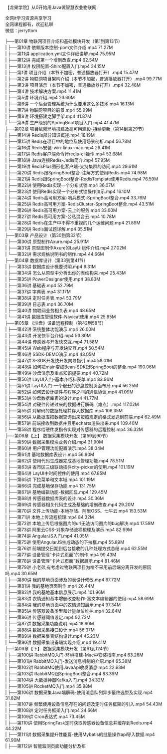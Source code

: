 【龙果学院】从0开始用Java做智慧农业物联网

全网it学习资源共享学习<br>全网课程都有，欢迎私聊<br>微信：jerryttom<br>

├──第01章 物联网项目介绍和基础模块开发（第1到第13节）<br> | ├──第10讲 依赖版本控制-pom文件介绍.mp4 71.27M<br> | ├──第11讲 application.yml文件详细讲解.mp4 75.95M<br> | ├──第12讲 完成第一个增删改查.mp4 62.54M<br> | ├──第13讲 权限配置-Shiro配置入门.mp4 34.15M<br> | ├──第1讲 项目介绍（本节不加密，普通播放器打开）.mp4 15.47M<br> | ├──第2讲 物联网项目架构介绍（本节不加密，普通播放器打开）.mp4 99.77M<br> | ├──第3讲 项目演示（本节不加密，普通播放器打开）.mp4 32.48M<br> | ├──第4讲 技术解决方案.mp4 11.41M<br> | ├──第5讲 环境介绍.mp4 23.60M<br> | ├──第6讲 一个后台管理系统为什么要用这么多技术.mp4 16.13M<br> | ├──第7讲 物联网项目的前景.mp4 55.99M<br> | ├──第8讲 环境搭建之脚手架.mp4 41.87M<br> | └──第9讲 生产级别的SpringBoot项目入门.mp4 41.47M<br> ├──第02章 项目依赖环境搭建及高可用建设-持续更新（第14到第29节）<br> | ├──第14讲 Redis部分知识概述.mp4 18.19M<br> | ├──第15讲 Redis在项目中的地位及使用场景剖析.mp4 56.78M<br> | ├──第16讲 Redis安装-win-linux-mac.mp4 29.41M<br> | ├──第17讲 Redis客户端命令行redis-cli操作.mp4 53.68M<br> | ├──第18讲 Java连接Redis-Jedis简介.mp4 57.95M<br> | ├──第19讲 RedisPlus图形化客户端-支持集群的访问.mp4 29.61M<br> | ├──第20讲 Redis跟SpringBoot整合-注解方式使用Redis.mp4 74.98M<br> | ├──第21讲 Redis跟SpringBoot整合-RedisTemplate使用Redis.mp4 76.59M<br> | ├──第22讲 使用Redis实现一个分布式锁.mp4 36.07M<br> | ├──第23讲 使用Redis实现一个分布式锁操作演示.mp4 16.10M<br> | ├──第24讲 Redis高可用方案-哨兵模式-SpringBoot整合.mp4 33.76M<br> | ├──第25讲 Redis高可用方案-RedisCluster-SpringBoot整合.mp4 43.51M<br> | ├──第26讲 Redis高可用方案-云上的服务.mp4 33.60M<br> | ├──第27讲 Redis高可用方案-公私混合云.mp4 10.78M<br> | ├──第28讲 Redis在生产中不得不重视的几个运维问题.mp4 21.89M<br> | └──第29讲 Redis面试题详解.mp4 35.51M<br> ├──第03章 产品设计（第30到第32节）<br> | ├──第30讲 原型制作Axure.mp4 25.91M<br> | ├──第31讲 原型图制作Axure的LayUI组件介绍.mp4 27.02M<br> | └──第32讲 需求规格说明书的制作.mp4 44.66M<br> ├──第04章 数据库设计（第33到第41节）<br> | ├──第33讲 数据库设计概要说明.mp4 9.31M<br> | ├──第34讲 怎么从原型中分析出你的表结构来.mp4 25.43M<br> | ├──第35讲 PowerDesigner使用.mp4 38.83M<br> | ├──第36讲 基础表.mp4 52.79M<br> | ├──第37讲 字典表.mp4 31.17M<br> | ├──第38讲 定时任务表.mp4 53.79M<br> | ├──第39讲 日志表.mp4 36.70M<br> | ├──第40讲 物联网业务相关表.mp4 48.65M<br> | └──第41讲 数据库管理软件-Navicat使用.mp4 25.85M<br> ├──第05章 《沙盘》设备远程控制（第42到58节）<br> | ├──第42讲 系统整体功能演示.mp4 26.00M<br> | ├──第43讲 开发快平台介绍.mp4 53.80M<br> | ├──第44讲 传感器与开发快交互.mp4 71.58M<br> | ├──第45讲 Web程序与开发快交互.mp4 50.54M<br> | ├──第46讲 SSDK-DEMO演示.mp4 43.05M<br> | ├──第47讲 S-SDK开发快开发向导指引.mp4 58.01M<br> | ├──第48讲 如何把main变成Bean-SDK跟SpringBoot的整合.mp4 190.06M<br> | ├──第49讲 沙盘演示及重点知识提要.mp4 40.72M<br> | ├──第50讲 LayUI入门-基本介绍和表单.mp4 83.96M<br> | ├──第51讲 LayUI入门-一个很丑的沙盘控制页面布局.mp4 56.25M<br> | ├──第52讲 如何去设计硬件与程序之间的通信协议.mp4 41.09M<br> | ├──第53讲 沙盘数据库表的设计.mp4 41.77M<br> | ├──第54讲 对硬件传递过来的数据进行解码（难点）.mp4 117.02M<br> | ├──第55讲 对解码的数据处理并存入数据库.mp4 106.35M<br> | ├──第56讲 从数据库把数据查询出来按照规定的格式发送到前端.mp4 62.49M<br> | ├──第57讲 前端接收到数据并且用echarts渲染出来.mp4 109.40M<br> | └──第58讲 程序给硬件发指令实现对传感器的远程控制.mp4 36.32M<br> ├──第06章【上】 数据采集模块开发（第59到90节）<br> | ├──第59讲 数据采集模块业务介绍.mp4 31.90M<br> | ├──第60讲 用户管理功能配置演示.mp4 38.04M<br> | ├──第61讲 基地数据库表设计.mp4 56.90M<br> | ├──第62讲 使用代码生成器完成基地管理功能.mp4 78.51M<br> | ├──第63讲 省市区三级联动插件city-picker的使用.mp4 101.19M<br> | ├──第64讲 LayUI中时间控件的使用.mp4 67.85M<br> | ├──第65讲 下拉菜单和文本域.mp4 101.19M<br> | ├──第66讲 完成基地保存功能.mp4 131.75M<br> | ├──第67讲 基地编辑功能-数据回显.mp4 129.45M<br> | ├──第68讲 传感器数据库表的设计.mp4 30.36M<br> | ├──第69讲 传感器相关代码生成及基础的增删改查.mp4 29.20M<br> | ├──第70讲 文件上传功能-本地存储、阿里OSS、七牛云.mp4 153.53M<br> | ├──第71讲 本地上传流程梳理.mp4 84.32M<br> | ├──第72讲 本地上传后根据图片的url无法访问图片的bug解决.mp4 17.59M<br> | ├──第73讲 阿里云OSS-对象存储流程梳理及演示.mp4 82.99M<br> | ├──第74讲 AngularJS入门.mp4 41.05M<br> | ├──第75讲 使用AngularJS生成动态的下拉框.mp4 55.89M<br> | ├──第76讲 前端提交日期到后台接收的几种处理方式总结.mp4 62.55M<br> | ├──第77讲 设备管理“卡片式页面”的制作.mp4 99.43M<br> | ├──第78讲 设备管理“卡片式页面”数据展示.mp4 81.46M<br> | ├──第79讲 小老弟,有考虑过物联网项目为啥不采用前后端分离开发的原因吗.mp4 30.65M<br> | ├──第80讲 我的基地页面涉及的表设计修改.mp4 67.72M<br> | ├──第81讲 我的基地页面制作.mp4 26.44M<br> | ├──第82讲 我的基地基本信息展示.mp4 101.96M<br> | ├──第83讲 农情通知基本增删改查制作-富文本编辑器的使用.mp4 58.69M<br> | ├──第84讲 我的基地页面中的农情通知展示.mp4 97.34M<br> | ├──第85讲 传感器设备类型和计量单位维护.mp4 32.64M<br> | ├──第86讲 传感器阈值设定.mp4 92.73M<br> | ├──第87讲 数据采集功能说明.mp4 18.60M<br> | ├──第88讲 数据采集接口设计.mp4 56.37M<br> | ├──第89讲 数据采集表结构设计.mp4 45.23M<br> | └──第90讲 数据采集设备端实现介绍.mp4 19.41M<br> ├──第06章【下】 数据采集模块开发（第91到124节）<br> | ├──第100讲 RabbitMQ入门-环境搭建-Mac中安装指南.mp4 63.28M<br> | ├──第101讲 RabbitMQ入门-发送消息机制的介绍.mp4 65.38M<br> | ├──第102讲 RabbitMQ使用JavaApi收发消息.mp4 22.63M<br> | ├──第103讲 RabbitMQ跟SpringBoot整合.mp4 83.39M<br> | ├──第104讲 大数据神器Kafka入门.mp4 34.32M<br> | ├──第105讲 RocketMQ入门.mp4 35.98M<br> | ├──第106讲 数据采集Java端解码-使用消息队列异步最终选型及实现.mp4 31.82M<br> | ├──第107讲 频繁使用设备信息存在的问题及定时任务框架的引入.mp4 54.43M<br> | ├──第108讲 定时任务框架入门.mp4 24.66M<br> | ├──第109讲 Cron表达式.mp4 73.45M<br> | ├──第110讲 使用SpringTask定时获取传感器设备信息并缓存到Redis.mp4 44.22M<br> | ├──第111讲 数据采集提升性能篇-使用Mybatis的批量操作api导入数据.mp4 61.90M<br> | ├──第112讲 智能监测页面功能分析及布